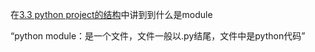 在[3.3 python project的结构](basic/program_structure.md)中讲到到什么是module

“python module：是一个文件，文件一般以.py结尾，文件中是python代码”
